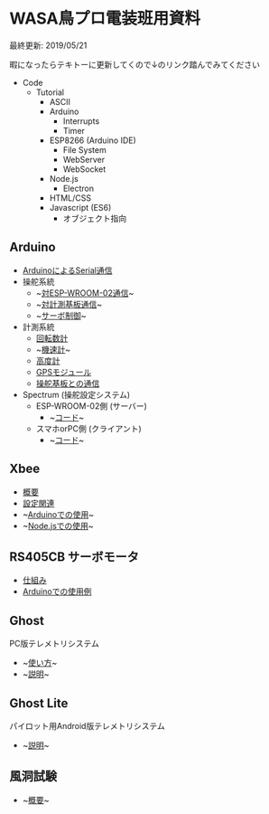 # WASA鳥プロ電装班用資料

最終更新: 2019/05/21

暇になったらテキトーに更新してくので↓のリンク踏んでみてください

- Code
	-	Tutorial
		- ASCII
		- Arduino
			- Interrupts
			- Timer
		- ESP8266 (Arduino IDE)
			- File System
			- WebServer
			- WebSocket
		- Node.js
			- Electron
		- HTML/CSS
		- Javascript (ES6)
			- オブジェクト指向

## Arduino
- [ArduinoによるSerial通信](Arduino/ArduinoによるSerial通信.md)
- 操舵系統
  - ~[対ESP-WROOM-02通信](./README.md)~
  - ~[対計測基板通信](./README.md)~
  - ~[サーボ制御](./README.md)~
- 計測系統
  - [回転数計](Arduino/回転数計.md)
  - ~[機速計](./README.md)~
  - [高度計](Arduino/高度計.md)
  - [GPSモジュール](Arduino/GPSモジュール.md)
  - [操舵基板との通信](Arduino/計測操舵基板との通信.md)
- Spectrum (操舵設定システム)
  - ESP-WROOM-02側 (サーバー)
    - ~[コード](./README.md)~
  - スマホorPC側 (クライアント)
    - ~[コード](./README.md)~

## Xbee
- [概要](XBee/概要.md)
- [設定関連](XBee/設定関連.md)
- ~[Arduinoでの使用](./README.md)~
- ~[Node.jsでの使用](./README.md)~

## RS405CB サーボモータ
- [仕組み](RS405CB/仕組み.md)
- [Arduinoでの使用例](RS405CB/Arduinoでの使用例.md)

## Ghost
PC版テレメトリシステム
- ~[使い方](./README.md)~
- ~[説明](./README.md)~

## Ghost Lite
パイロット用Android版テレメトリシステム
- ~[説明](./README.md)~

## 風洞試験
- ~[概要](./README.md)~
